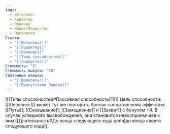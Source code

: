 ```yaml
---
tags:
  - Интеллект
  - Характер
  - Обаяние
  - Навык/Лидерство
  - Пассивная
Ссылки:
  - "[[Интеллект]]"
  - "[[Характер]]"
  - "[[Обаяние]]"
  - "[[Типы способностей]]"
  - "[[Лидерство]]"
Стоимость: "5"
Стоимость выкупа: "30"
Связанные навыки:
  - "[[Шевелись!]]"
  - "[[Присутствие Лидера]]"
---
```

([[Типы способностей#Пассивная способность|П]]) Цель способности: [[Шевелись!]] может тут же повторить бросок сопротивления эффектам: [[Путы]]; [[Сковывание]]; [[Замедление]] и [[Захват]] с бонусом +4. В случае успешного высвобождения, она становится невосприимчива к ним [[Длительность#До конца следующего хода цели|до конца своего следующего хода]]. 